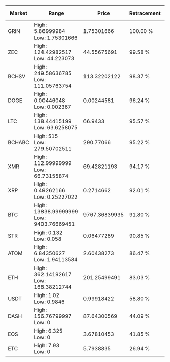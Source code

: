 | Market | Range | Price| Retracement | Doubles to 50% |
| --- | --- | --- | --- | --- |
| GRIN | High: 5.86999984<br />Low: 1.75301666 | 1.75301666 | 100.00 % | 2.17 |
| ZEC | High: 124.42982517<br />Low: 44.223073 | 44.55675691 | 99.58 % | 1.89 |
| BCHSV | High: 249.58636785<br />Low: 111.05763754 | 113.32202122 | 98.37 % | 1.59 |
| DOGE | High: 0.00446048<br />Low: 0.002367 | 0.00244581 | 96.24 % | 1.40 |
| LTC | High: 138.44415199<br />Low: 63.6258075 | 66.9433 | 95.57 % | 1.51 |
| BCHABC | High: 515<br />Low: 279.50702511 | 290.77066 | 95.22 % | 1.37 |
| XMR | High: 112.99999999<br />Low: 66.73155874 | 69.42821193 | 94.17 % | 1.29 |
| XRP | High: 0.49262166<br />Low: 0.25227022 | 0.2714662 | 92.01 % | 1.37 |
| BTC | High: 13838.99999999<br />Low: 9403.76669451 | 9767.36839935 | 91.80 % | 1.19 |
| STR | High: 0.132<br />Low: 0.058 | 0.06477289 | 90.85 % | 1.47 |
| ATOM | High: 6.84350627<br />Low: 1.94113584 | 2.60438273 | 86.47 % | 1.69 |
| ETH | High: 362.14192617<br />Low: 168.38212744 | 201.25499491 | 83.03 % | 1.32 |
| USDT | High: 1.02<br />Low: 0.9846 | 0.99918422 | 58.80 % | 1.00 |
| DASH | High: 156.76799997<br />Low: 0 | 87.64300569 | 44.09 % | 0.00 |
| EOS | High: 6.325<br />Low: 0 | 3.67810453 | 41.85 % | 0.00 |
| ETC | High: 7.93<br />Low: 0 | 5.7938835 | 26.94 % | 0.00 |
